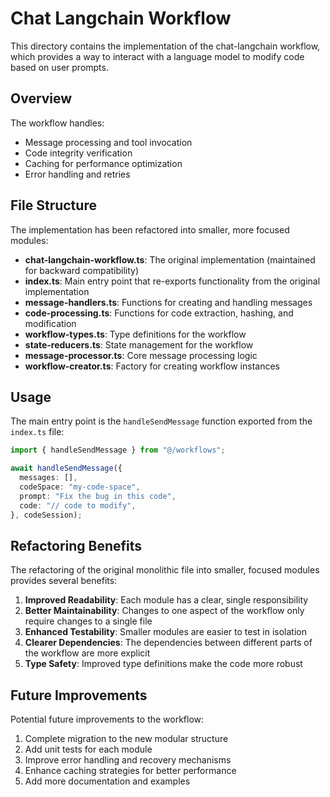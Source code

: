 # Chat Langchain Workflow

This directory contains the implementation of the chat-langchain workflow, which provides a way to interact with a language model to modify code based on user prompts.

## Overview

The workflow handles:

- Message processing and tool invocation
- Code integrity verification
- Caching for performance optimization
- Error handling and retries

## File Structure

The implementation has been refactored into smaller, more focused modules:

- **chat-langchain-workflow.ts**: The original implementation (maintained for backward compatibility)
- **index.ts**: Main entry point that re-exports functionality from the original implementation
- **message-handlers.ts**: Functions for creating and handling messages
- **code-processing.ts**: Functions for code extraction, hashing, and modification
- **workflow-types.ts**: Type definitions for the workflow
- **state-reducers.ts**: State management for the workflow
- **message-processor.ts**: Core message processing logic
- **workflow-creator.ts**: Factory for creating workflow instances

## Usage

The main entry point is the `handleSendMessage` function exported from the `index.ts` file:

```typescript
import { handleSendMessage } from "@/workflows";

await handleSendMessage({
  messages: [],
  codeSpace: "my-code-space",
  prompt: "Fix the bug in this code",
  code: "// code to modify",
}, codeSession);
```

## Refactoring Benefits

The refactoring of the original monolithic file into smaller, focused modules provides several benefits:

1. **Improved Readability**: Each module has a clear, single responsibility
2. **Better Maintainability**: Changes to one aspect of the workflow only require changes to a single file
3. **Enhanced Testability**: Smaller modules are easier to test in isolation
4. **Clearer Dependencies**: The dependencies between different parts of the workflow are more explicit
5. **Type Safety**: Improved type definitions make the code more robust

## Future Improvements

Potential future improvements to the workflow:

1. Complete migration to the new modular structure
2. Add unit tests for each module
3. Improve error handling and recovery mechanisms
4. Enhance caching strategies for better performance
5. Add more documentation and examples
